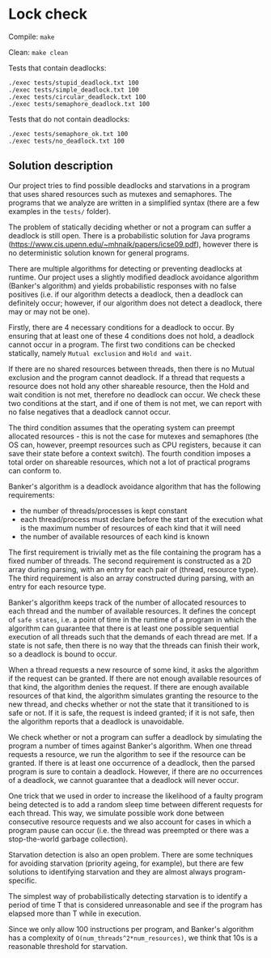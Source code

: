 # Lock check

Compile: ```make```

Clean: ```make clean```

Tests that contain deadlocks:
```
./exec tests/stupid_deadlock.txt 100
./exec tests/simple_deadlock.txt 100
./exec tests/circular_deadlock.txt 100
./exec tests/semaphore_deadlock.txt 100
```

Tests that do not contain deadlocks:
```
./exec tests/semaphore_ok.txt 100
./exec tests/no_deadlock.txt 100
```

## Solution description

Our project tries to find possible deadlocks and starvations in a program that uses shared resources such as mutexes and semaphores. The programs that we analyze are written in a simplified syntax (there are a few examples in the ```tests/``` folder).

The problem of statically deciding whether or not a program can suffer a deadlock is still open. There is a probabilistic solution for Java programs (https://www.cis.upenn.edu/~mhnaik/papers/icse09.pdf), however there is no deterministic solution known for general programs.

There are multiple algorithms for detecting or preventing deadlocks at runtime. Our project uses a slightly modified deadlock avoidance algorithm (Banker's algorithm) and yields probabilistic responses with no false positives (i.e. if our algorithm detects a deadlock, then a deadlock can definitely occur; however, if our algorithm does not detect a deadlock, there may or may not be one).

Firstly, there are 4 necessary conditions for a deadlock to occur. By ensuring that at least one of these 4 conditions does not hold, a deadlock cannot occur in a program.
The first two conditions can be checked statically, namely ```Mutual exclusion``` and ```Hold and wait```. 

If there are no shared resources between threads, then there is no Mutual exclusion and the program cannot deadlock. If a thread that requests a resource does not hold any other shareable resource, then the Hold and wait condition is not met, therefore no deadlock can occur.
We check these two conditions at the start, and if one of them is not met, we can report with no false negatives that a deadlock cannot occur.

The third condition assumes that the operating system can preempt allocated resources - this is not the case for mutexes and semaphores (the OS can, however, preempt resources such as CPU registers, because it can save their state before a context switch). The fourth condition imposes a total order on shareable resources, which not a lot of practical programs can conform to.

Banker's algorithm is a deadlock avoidance algorithm that has the following requirements: 
* the number of threads/processes is kept constant
* each thread/process must declare before the start of the execution what is the maximum number of resources of each kind that it will need
* the number of available resources of each kind is known

The first requirement is trivially met as the file containing the program has a fixed number of threads.
The second requirement is constructed as a 2D array during parsing, with an entry for each pair of (thread, resource type).
The third requirement is also an array constructed during parsing, with an entry for each resource type.

Banker's algorithm keeps track of the number of allocated resources to each thread and the number of available resources. It defines the concept of ```safe states```, i.e. a point of time in the runtime of a program in which the algorithm can guarantee that there is at least one possible sequential execution of all threads such that the demands of each thread are met. If a state is not safe, then there is no way that the threads can finish their work, so a deadlock is bound to occur.

When a thread requests a new resource of some kind, it asks the algorithm if the request can be granted.
If there are not enough available resources of that kind, the algorithm denies the request.
If there are enough available resources of that kind, the algorithm simulates granting the resource to the new thread, and checks whether or not the state that it transitioned to is safe or not. If it is safe, the request is indeed granted; if it is not safe, then the algorithm reports that a deadlock is unavoidable.

We check whether or not a program can suffer a deadlock by simulating the program a number of times against Banker's algorithm. When one thread requests a resource, we run the algorithm to see if the resource can be granted. If there is at least one occurrence of a deadlock, then the parsed program is sure to contain a deadlock. However, if there are no occurrences of a deadlock, we cannot guarantee that a deadlock will never occur.

One trick that we used in order to increase the likelihood of a faulty program being detected is to add a random sleep time between different requests for each thread. This way, we simulate possible work done between consecutive resource requests and we also account for cases in which a program pause can occur (i.e. the thread was preempted or there was a stop-the-world garbage collection).

Starvation detection is also an open problem. There are some techniques for avoiding starvation (priority ageing, for example), but there are few solutions to identifying starvation and they are almost always program-specific.

The simplest way of probabilistically detecting starvation is to identify a period of time T that is considered unreasonable and see if the program has elapsed more than T while in execution.

Since we only allow 100 instructions per program, and Banker's algorithm has a complexity of ```O(num_threads^2*num_resources)```, we think that 10s is a reasonable threshold for starvation.